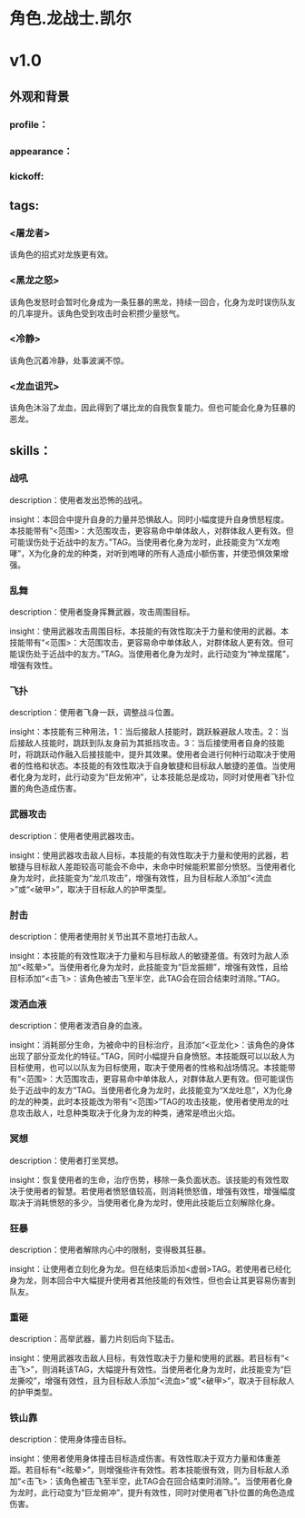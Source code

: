 # 角色.龙战士.凯尔
# v1.0

## 外观和背景
### profile：
### appearance：
### kickoff:

## tags:
### <屠龙者>
该角色的招式对龙族更有效。
### <黑龙之怒>
该角色发怒时会暂时化身成为一条狂暴的黑龙，持续一回合，化身为龙时误伤队友的几率提升。该角色受到攻击时会积攒少量怒气。
### <冷静>
该角色沉着冷静，处事波澜不惊。
### <龙血诅咒>
该角色沐浴了龙血，因此得到了堪比龙的自我恢复能力。但也可能会化身为狂暴的恶龙。

## skills：

### 战吼
description：使用者发出恐怖的战吼。

insight：本回合中提升自身的力量并恐惧敌人。同时小幅度提升自身愤怒程度。本技能带有“<范围>：大范围攻击，更容易命中单体敌人，对群体敌人更有效。但可能误伤处于近战中的友方。”TAG。当使用者化身为龙时，此技能变为“X龙咆哮”，X为化身的龙的种类，对听到咆哮的所有人造成小额伤害，并使恐惧效果增强。

### 乱舞
description：使用者旋身挥舞武器，攻击周围目标。

insight：使用武器攻击周围目标，本技能的有效性取决于力量和使用的武器。本技能带有“<范围>：大范围攻击，更容易命中单体敌人，对群体敌人更有效。但可能误伤处于近战中的友方。”TAG。当使用者化身为龙时，此行动变为“神龙摆尾”，增强有效性。

### 飞扑
description：使用者飞身一跃，调整战斗位置。

insight：本技能有三种用法，1：当后接敌人技能时，跳跃躲避敌人攻击。2：当后接敌人技能时，跳跃到队友身前为其抵挡攻击。3：当后接使用者自身的技能时，将跳跃动作融入后接技能中，提升其效果。使用者会进行何种行动取决于使用者的性格和状态。本技能的有效性取决于自身敏捷和目标敌人敏捷的差值。当使用者化身为龙时，此行动变为“巨龙俯冲”，让本技能总是成功，同时对使用者飞扑位置的角色造成伤害。

### 武器攻击
description：使用者使用武器攻击。

insight：使用武器攻击敌人目标，本技能的有效性取决于力量和使用的武器，若敏捷与目标敌人差距较高可能会不命中，未命中时候能积累部分愤怒。当使用者化身为龙时，此技能变为“龙爪攻击”，增强有效性，且为目标敌人添加“<流血>”或“<破甲>”，取决于目标敌人的护甲类型。

### 肘击
description：使用者使用肘关节出其不意地打击敌人。

insight：本技能的有效性取决于力量和与目标敌人的敏捷差值。有效时为敌人添加“<眩晕>”。当使用者化身为龙时，此技能变为“巨龙振翅”，增强有效性，且给目标添加“<击飞>：该角色被击飞至半空，此TAG会在回合结束时消除。”TAG。

### 泼洒血液
description：使用者泼洒自身的血液。

insight：消耗部分生命，为被命中的目标治疗，且添加“<亚龙化>：该角色的身体出现了部分亚龙化的特征。”TAG，同时小幅提升自身愤怒。本技能既可以以敌人为目标使用，也可以以队友为目标使用，取决于使用者的性格和战场情况。本技能带有“<范围>：大范围攻击，更容易命中单体敌人，对群体敌人更有效。但可能误伤处于近战中的友方“TAG。当使用者化身为龙时，此技能变为“X龙吐息”，X为化身的龙的种类，此时本技能改为带有“<范围>”TAG的攻击技能，使用者使用龙的吐息攻击敌人，吐息种类取决于化身为龙的种类，通常是喷出火焰。

### 冥想
description：使用者打坐冥想。

insight：恢复使用者的生命，治疗伤势，移除一条负面状态。该技能的有效性取决于使用者的智慧。若使用者愤怒值较高，则消耗愤怒值，增强有效性，增强幅度取决于消耗愤怒的多少。当使用者化身为龙时，使用此技能后立刻解除化身。

### 狂暴
description：使用者解除内心中的限制，变得极其狂暴。

insight：让使用者立刻化身为龙。但在结束后添加<虚弱>TAG。若使用者已经化身为龙，则本回合中大幅提升使用者其他技能的有效性，但也会让其更容易伤害到队友。

### 重砸
description：高举武器，蓄力片刻后向下猛击。

insight：使用武器攻击敌人目标，有效性取决于力量和使用的武器。若目标有“<击飞>”，则消耗该TAG，大幅提升有效性。当使用者化身为龙时，此技能变为“巨龙撕咬”，增强有效性，且为目标敌人添加“<流血>”或“<破甲>”，取决于目标敌人的护甲类型。

### 铁山靠
description：使用身体撞击目标。

insight：使用者使用身体撞击目标造成伤害。有效性取决于双方力量和体重差距。若目标有“<眩晕>”，则增强些许有效性。若本技能很有效，则为目标敌人添加“<击飞>：该角色被击飞至半空，此TAG会在回合结束时消除。”。当使用者化身为龙时，此行动变为“巨龙俯冲”，提升有效性，同时对使用者飞扑位置的角色造成伤害。